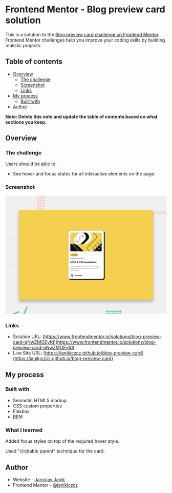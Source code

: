 # Frontend Mentor - Blog preview card solution

This is a solution to the [Blog preview card challenge on Frontend Mentor](https://www.frontendmentor.io/challenges/blog-preview-card-ckPaj01IcS). Frontend Mentor challenges help you improve your coding skills by building realistic projects. 

## Table of contents

- [Overview](#overview)
  - [The challenge](#the-challenge)
  - [Screenshot](#screenshot)
  - [Links](#links)
- [My process](#my-process)
  - [Built with](#built-with)
- [Author](#author)

**Note: Delete this note and update the table of contents based on what sections you keep.**

## Overview

### The challenge

Users should be able to:

- See hover and focus states for all interactive elements on the page

### Screenshot

![](./preview.jpg)

### Links

- Solution URL: [https://www.frontendmentor.io/solutions/blog-preview-card-qNwZMOEyfd](https://www.frontendmentor.io/solutions/blog-preview-card-qNwZMOEyfd)
- Live Site URL: [https://janikjczcz.github.io/blog-preview-card](https://janikjczcz.github.io/blog-preview-card)

## My process

### Built with

- Semantic HTML5 markup
- CSS custom properties
- Flexbox
- BEM

### What I learned

Added focus styles on top of the required hover style.

Used "clickable parent" technique for the card.

## Author

- Website - [Jaroslav Janik](https://www.jaroslavjanik.cz)
- Frontend Mentor - [@janikjczcz](https://www.frontendmentor.io/profile/janikjczcz)